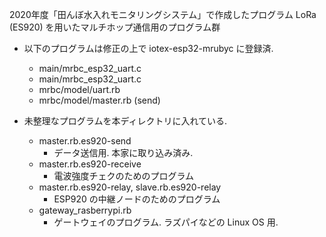 
2020年度「田んぼ水入れモニタリングシステム」で作成したプログラム
LoRa (ES920) を用いたマルチホップ通信用のプログラム群

* 以下のプログラムは修正の上で iotex-esp32-mrubyc に登録済. 
  * main/mrbc_esp32_uart.c
  * main/mrbc_esp32_uart.c
  * mrbc/model/uart.rb
  * mrbc/model/master.rb (send)

* 未整理なプログラムを本ディレクトリに入れている.
  * master.rb.es920-send
    * データ送信用. 本家に取り込み済み. 
  * master.rb.es920-receive
    * 電波強度チェクのためのプログラム
  * master.rb.es920-relay, slave.rb.es920-relay
    * ESP920 の中継ノードのためのプログラム
  * gateway_rasberrypi.rb
    * ゲートウェイのプログラム. ラズパイなどの Linux OS 用. 
